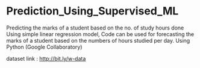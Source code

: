 # Prediction_Using_Supervised_ML
Predicting the marks of a student based on the no. of study hours
done Using simple linear regression model, 
Code can be used for forecasting the marks of a student based on the numbers of hours studied per day. 
Using  Python (Google Collaboratory)

dataset link : http://bit.ly/w-data
